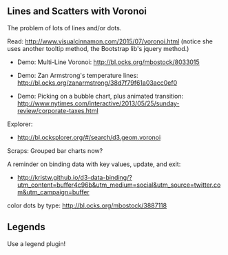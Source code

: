 

## Lines and Scatters with Voronoi

The problem of lots of lines and/or dots.

Read: http://www.visualcinnamon.com/2015/07/voronoi.html (notice she uses another tooltip method, the Bootstrap lib's jquery method.)

* Demo: Multi-Line Voronoi: http://bl.ocks.org/mbostock/8033015

* Demo: Zan Armstrong's temperature lines: http://bl.ocks.org/zanarmstrong/38d7f79f61a03acc0ef0

* Demo: Picking on a bubble chart, plus animated transition: http://www.nytimes.com/interactive/2013/05/25/sunday-review/corporate-taxes.html

Explorer:
* http://bl.ocksplorer.org/#/search/d3.geom.voronoi

Scraps:
Grouped bar charts now?

A reminder on binding data with key values, update, and exit:

* http://kristw.github.io/d3-data-binding/?utm_content=buffer4c96b&utm_medium=social&utm_source=twitter.com&utm_campaign=buffer

color dots by type: http://bl.ocks.org/mbostock/3887118


## Legends

Use a legend plugin!
